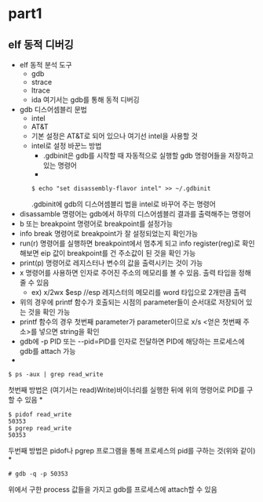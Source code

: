 # part1
## elf 동적 디버깅
* elf 동적 분석 도구
  * gdb
  * strace
  * ltrace
  * ida
  여기서는 gdb를 통해 동적 디버깅
* gdb 디스어셈블리 문법
  * intel
  * AT&T
  * 기본 설정은 AT&T로 되어 있으나 여기선 intel을 사용할 것
  * intel로 설정 바꾼느 방법
    * .gdbinit은 gdb를 시작할 때 자동적으로 실행할 gdb 명령어들을 저장하고 있는 명령어
    * 
    ~~~
    $ echo "set disassembly-flavor intel" >> ~/.gdbinit
    ~~~
    .gdbinit에 gdb의 디스어셈블리 법을 intel로 바꾸어 주는 명령어
* disassamble 명령어는 gdb에서 하무의 디스어셈블리 결과를 출력해주는 명령어
* b 또는 breakpoint 명령어로 breakpoint를 설정가능
* info break 명령어로 breakpoint가 잘 설정되었는지 확인가능
* run(r) 명령어를 실행하면 breakpoint에서 멈추게 되고 info register(reg)로 확인해보면 eip 값이 breakpoint를 건 주소값이 된 것을 확인 가능
* print(p) 명령어로 레지스터나 변수의 값을 출력시키는 것이 가능
* x 명령어를 사용하면 인자로 주어진 주소의 메모리를 볼 수 있음. 출력 타입을 정해줄 수 있음
  * ex) x/2wx $esp //esp 레지스터의 메모리를 word 타입으로 2개만큼 출력
* 위의 경우에 printf 함수가 호출되는 시점의 parameter들이 순서대로 저장되어 있는 것을 확인 가능
* printf 함수의 경우 첫번째 parameter가 parameter이므로 x/s <얻은 첫번째 주소>를 넣으면 string을 확인
* gdb에 -p PID 또는 --pid=PID를 인자로 전달하면 PID에 해당하는 프로세스에 gdb를 attach 가능
*
~~~
$ ps -aux | grep read_write
~~~
첫번째 방법은 (여기서는 read)Write)바이너리를 실행한 뒤에 위의 명령어로 PID를 구할 수 있음
* 
~~~
$ pidof read_write
50353
$ pgrep read_write
50353
~~~
두번째 방법은 pidof나 pgrep 프로그램을 통해 프로세스의 pid를 구하는 것(위와 같이)
* 
~~~
# gdb -q -p 50353
~~~
위에서 구한 process 값들을 가지고 gdb를 프로세스에 attach할 수 있음
